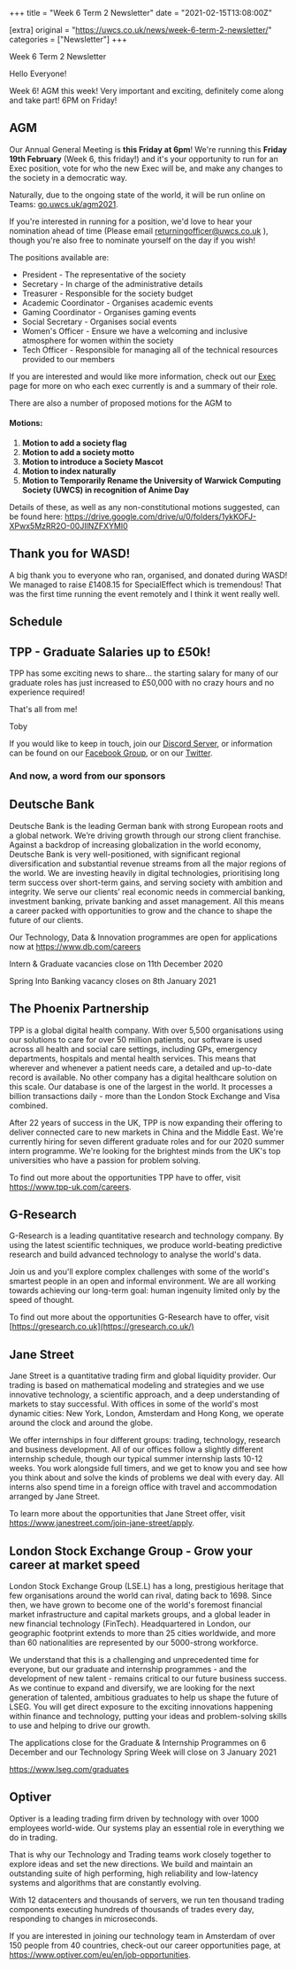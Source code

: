 +++
title = "Week 6 Term 2 Newsletter"
date = "2021-02-15T13:08:00Z"

[extra]
original = "https://uwcs.co.uk/news/week-6-term-2-newsletter/"    
categories = ["Newsletter"]
+++

<p>Week 6 Term 2 Newsletter</p>

<!-- more -->

Hello Everyone\!

Week 6\! AGM this week\! Very important and exciting, definitely come along and take part\! 6PM on Friday\!

## AGM

Our Annual General Meeting is **this Friday at 6pm**\! We're running this **Friday 19th February** (Week 6, this friday\!) and it's your opportunity to run for an Exec position, vote for who the new Exec will be, and make any changes to the society in a democratic way.

Naturally, due to the ongoing state of the world, it will be run online on Teams: [go.uwcs.uk/agm2021](https://go.uwcs.uk/agm2021).

If you're interested in running for a position, we'd love to hear your nomination ahead of time (Please email <returningofficer@uwcs.co.uk> ), though you're also free to nominate yourself on the day if you wish\!

The positions available are:

  - President - The representative of the society
  - Secretary - In charge of the administrative details
  - Treasurer - Responsible for the society budget
  - Academic Coordinator - Organises academic events
  - Gaming Coordinator - Organises gaming events
  - Social Secretary - Organises social events
  - Women's Officer - Ensure we have a welcoming and inclusive atmosphere for women within the society
  - Tech Officer - Responsible for managing all of the technical resources provided to our members

If you are interested and would like more information, check out our [Exec](https://uwcs.co.uk/about/exec/) page for more on who each exec currently is and a summary of their role.

There are also a number of proposed motions for the AGM to

#### Motions:

1.  **Motion to add a society flag**
2.  **Motion to add a society motto**
3.  **Motion to introduce a Society Mascot**
4.  **Motion to index naturally**
5.  **Motion to Temporarily Rename the University of Warwick Computing Society (UWCS) in recognition of Anime Day**

Details of these, as well as any non-constitutional motions suggested, can be found here: <https://drive.google.com/drive/u/0/folders/1ykKOFJ-XPwx5MzRR2O-00JIlNZFXYMI0>

## Thank you for WASD\!

A big thank you to everyone who ran, organised, and donated during WASD\! We managed to raise £1408.15 for SpecialEffect which is tremendous\! That was the first time running the event remotely and I think it went really well.

## Schedule

## TPP - Graduate Salaries up to £50k\!

TPP has some exciting news to share… the starting salary for many of our graduate roles has just increased to £50,000 with no crazy hours and no experience required\!

That's all from me\!

Toby

If you would like to keep in touch, join our [Discord Server](https://discord.uwcs.uk/), or information can be found on our [Facebook Group](https://www.facebook.com/groups/warwickcompsoc/), or on our [Twitter](https://twitter.com/uwcs).

### And now, a word from our sponsors

## Deutsche Bank

Deutsche Bank is the leading German bank with strong European roots and a global network. We’re driving growth through our strong client franchise. Against a backdrop of increasing globalization in the world economy, Deutsche Bank is very well-positioned, with significant regional diversification and substantial revenue streams from all the major regions of the world. We are investing heavily in digital technologies, prioritising long term success over short-term gains, and serving society with ambition and integrity. We serve our clients’ real economic needs in commercial banking, investment banking, private banking and asset management. All this means a career packed with opportunities to grow and the chance to shape the future of our clients.

Our Technology, Data & Innovation programmes are open for applications now at <https://www.db.com/careers>

Intern & Graduate vacancies close on 11th December 2020

Spring Into Banking vacancy closes on 8th January 2021

## The Phoenix Partnership

TPP is a global digital health company. With over 5,500 organisations using our solutions to care for over 50 million patients, our software is used across all health and social care settings, including GPs, emergency departments, hospitals and mental health services. This means that wherever and whenever a patient needs care, a detailed and up-to-date record is available. No other company has a digital healthcare solution on this scale. Our database is one of the largest in the world. It processes a billion transactions daily - more than the London Stock Exchange and Visa combined.

After 22 years of success in the UK, TPP is now expanding their offering to deliver connected care to new markets in China and the Middle East. We're currently hiring for seven different graduate roles and for our 2020 summer intern programme. We're looking for the brightest minds from the UK's top universities who have a passion for problem solving.

To find out more about the opportunities TPP have to offer, visit <https://www.tpp-uk.com/careers>.

## G-Research

G-Research is a leading quantitative research and technology company. By using the latest scientific techniques, we produce world-beating predictive research and build advanced technology to analyse the world's data.

Join us and you'll explore complex challenges with some of the world's smartest people in an open and informal environment. We are all working towards achieving our long-term goal: human ingenuity limited only by the speed of thought.

To find out more about the opportunities G-Research have to offer, visit [https://gresearch.co.uk](https://gresearch.co.uk/)

## Jane Street

Jane Street is a quantitative trading firm and global liquidity provider. Our trading is based on mathematical modeling and strategies and we use innovative technology, a scientific approach, and a deep understanding of markets to stay successful. With offices in some of the world's most dynamic cities: New York, London, Amsterdam and Hong Kong, we operate around the clock and around the globe.

We offer internships in four different groups: trading, technology, research and business development. All of our offices follow a slightly different internship schedule, though our typical summer internship lasts 10-12 weeks. You work alongside full timers, and we get to know you and see how you think about and solve the kinds of problems we deal with every day. All interns also spend time in a foreign office with travel and accommodation arranged by Jane Street.

To learn more about the opportunities that Jane Street offer, visit <https://www.janestreet.com/join-jane-street/apply>.

## London Stock Exchange Group - Grow your career at market speed

London Stock Exchange Group (LSE.L) has a long, prestigious heritage that few organisations around the world can rival, dating back to 1698. Since then, we have grown to become one of the world's foremost financial market infrastructure and capital markets groups, and a global leader in new financial technology (FinTech). Headquartered in London, our geographic footprint extends to more than 25 cities worldwide, and more than 60 nationalities are represented by our 5000-strong workforce.

We understand that this is a challenging and unprecedented time for everyone, but our graduate and internship programmes - and the development of new talent - remains critical to our future business success. As we continue to expand and diversify, we are looking for the next generation of talented, ambitious graduates to help us shape the future of LSEG. You will get direct exposure to the exciting innovations happening within finance and technology, putting your ideas and problem-solving skills to use and helping to drive our growth.

The applications close for the Graduate & Internship Programmes on 6 December and our Technology Spring Week will close on 3 January 2021

<https://www.lseg.com/graduates>

## Optiver

Optiver is a leading trading firm driven by technology with over 1000 employees world-wide. Our systems play an essential role in everything we do in trading.

That is why our Technology and Trading teams work closely together to explore ideas and set the new directions. We build and maintain an outstanding suite of high performing, high reliability and low-latency systems and algorithms that are constantly evolving.

With 12 datacenters and thousands of servers, we run ten thousand trading components executing hundreds of thousands of trades every day, responding to changes in microseconds.

If you are interested in joining our technology team in Amsterdam of over 150 people from 40 countries, check-out our career opportunities page, at <https://www.optiver.com/eu/en/job-opportunities>.

